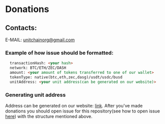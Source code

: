 # Donations

## Contacts:
E-MAIL: unitchainorg@gmail.com

### Example of how issue should be formatted:
```markdown
  transactionHash: <your hash>
  network: BTC/ETH/ZEC/DASH
  amount: <your amount of tokens transferred to one of our wallet>
  tokenType: native(btc,eth,zec,dasg)/usdt/usdc/busd
  unitAddress: <your unit address(can be generated on our website)>
```

### Generating unit address
Address can be generated on our website: [link](https://unitchain.org/generateWalletAddress). 
After you've made donations you should open issue for this repository(see how to open issue [here](https://docs.github.com/en/issues/tracking-your-work-with-issues/creating-an-issue)) with the structure mentioned above.
